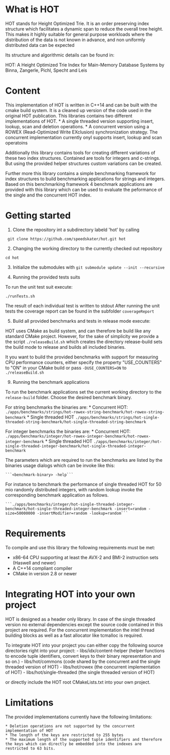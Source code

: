 # What is HOT
HOT stands for Height Optimized Trie.
It is an order preserving index structure which facilitates a dynamic span to reduce the overall tree height.
This makes it highly suitable for general purpose workloads where the distribution of the data is not known in advance, and
non uniformly distributed data can be expected

Its structure and algorithmic details can be found in:

HOT: A Height Optimized Trie Index for Main-Memory Database Systems
by Binna, Zangerle, Pichl, Specht and Leis

# Content

This implementation of HOT is written in C++14 and can be built with the cmake build system.
It is a cleaned up version of the code used in the original HOT publication.
This libraries contains two different implementations of HOT.
    * A single threaded version supporting insert, lookup, scan and deletion operations.
    * A concurrent version using a ROWEX (Read-Optimized Write EXclusion) synchronization strategy. The concurrent implementation currently onyl supports insert, lookup and scan operatoins

Additionally this library contains tools for creating different variations of these two index structures.
Contained are tools for integers and c-strings. But using the provided helper structures custom variations can be created.

Further more this library contains a simple benchmarking framework for index structures to build benchmarking applications for strings and integers.
Based on this benchmarking framework 4 benchmark applications are provided with this library which can be used to evaluate the peformance of the single and the concurrent HOT index.

# Getting started

1. Clone the repository int a subdirectory labeld 'hot' by calling

``` git clone https://github.com/speedskater/hot.git hot```

2. Changing the working directory to the currently checked out repository

```cd hot```

3. Initialize the submodules with
```git submodule update --init --recursive ```

4. Running the provided tests suits

To run the unit test suit execute:

```./runTests.sh```

The result of each individual test is written to stdout
After running the unit tests the coverage report can be found in the subfolder `coverageReport`

5. Build all provided benchmarks and tests in release mode execute:

HOT uses CMake as build system, and can therefore be build like any standard CMake project.
However, for the sake of simplicity we provide a the script `./releaseBuild.sh` which creates the directory release-build sets the build mode to release and
builds all included binaries.

It you want to build the provided benchmarks with support for measuring CPU performance counters, either specify the property "USE_COUNTERS" to "ON" in your CMake build
or pass `-DUSE_COUNTERS=ON` to `./releaseBuild.sh`


9. Running the benchmark applications

To run the benchmark applications set the current working directory to the `release-build` folder.
Choose the desired benchmark binary.

For string benchmarks the binaries are:
    * Concurrent HOT: ```./apps/benchmarks/strings/hot-rowex-string-benchmark/hot-rowex-string-benchmark```
    * Single threaded HOT ```./apps/benchmarks/strings/hot-single-threaded-string-benchmark/hot-single-threaded-string-benchmark```

For integer benchmarks the binaries are:
    *  Concurrent HOT: ```./apps/benchmarks/integer/hot-rowex-integer-benchmark/hot-rowex-integer-benchmark```
    *  Single threaded HOT ```./apps/benchmarks/integer/hot-single-threaded-integer-benchmark/hot-single-threaded-integer-benchmark```

The parameters which are required to run the benchmarks are listed by the binaries usage dialogs which can be invoke like this:

    ```<benchmark-binary> -help```

For instance to benchmark the performance of single threaded HOT for 50 mio randomly distributed integers, with random lookup invoke the corresponding
benchmark application as follows.

    ```./apps/benchmarks/integer/hot-single-threaded-integer-benchmark/hot-single-threaded-integer-benchmark -insert=random -size=50000000 -insertModifier=random -lookup=random```

# Requirements

To compile and use this library the following requirements must be met:
 * x86-64 CPU supporting at least the AVX-2 and BMI-2 instruction sets (Haswell and newer)
 * A C++14 compliant compiler
 * CMake in version 2.8 or newer

# Integrating HOT into your own project

HOT is designed as a header only library. In case of the single threaded version no external dependencies except the source code contained in this project are required.
For the concurrent implementation the intel thread building blocks as well as a fast allocator like tcmalloc is required.

To integrate HOT into your project you can either copy the following source directories right into your project:
    - libs/idx/content-helper (helper functions to encode tuple identifiers, convert keys to their binary representation and so on.)
    - libs/hot/commons (code shared by the concurrent and the single threaded version of HOT)
    - libs/hot/rowex (the concurrent implementation of HOT)
    - libs/hot/single-threaded (the single threaded version of HOT)

or directly include the HOT root CMakeLists.txt into your own project.

# Limitations

The provided implementations currently have the following limitations:

    * Deletion operations are not supported by the concurrent implementation of HOT
    * The length of the keys are restricted to 255 bytes
    * The maximum length of the supported tuple identifiers and therefore the keys which can directly be embedded into the indexes are restricted to 63 bits.